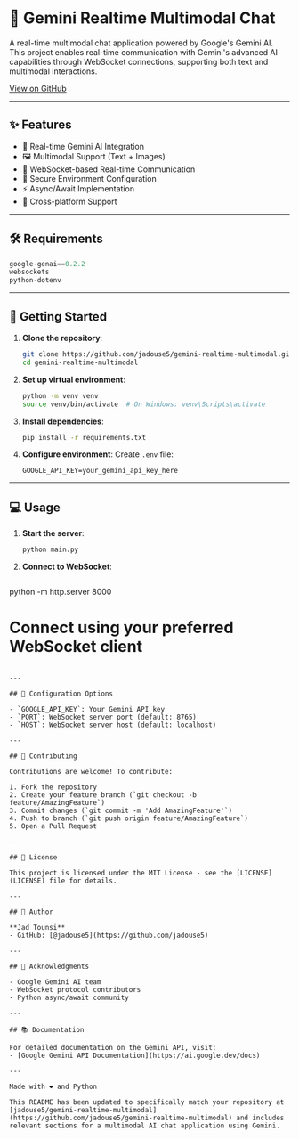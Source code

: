 # 🤖 Gemini Realtime Multimodal Chat

A real-time multimodal chat application powered by Google's Gemini AI. This project enables real-time communication with Gemini's advanced AI capabilities through WebSocket connections, supporting both text and multimodal interactions.

[View on GitHub](https://github.com/jadouse5/gemini-realtime-multimodal)

---

## ✨ Features

- 🎯 Real-time Gemini AI Integration
- 🖼️ Multimodal Support (Text + Images)
- 🔄 WebSocket-based Real-time Communication
- 🔐 Secure Environment Configuration
- ⚡ Async/Await Implementation
- 📱 Cross-platform Support

---

## 🛠️ Requirements

```python
google-genai==0.2.2
websockets
python-dotenv
```

---

## 🚀 Getting Started

1. **Clone the repository**:
   ```bash
   git clone https://github.com/jadouse5/gemini-realtime-multimodal.git
   cd gemini-realtime-multimodal
   ```

2. **Set up virtual environment**:
   ```bash
   python -m venv venv
   source venv/bin/activate  # On Windows: venv\Scripts\activate
   ```

3. **Install dependencies**:
   ```bash
   pip install -r requirements.txt
   ```

4. **Configure environment**:
   Create `.env` file:
   ```env
   GOOGLE_API_KEY=your_gemini_api_key_here
   ```

---

## 💻 Usage

1. **Start the server**:
   ```bash
   python main.py
   ```

2. **Connect to WebSocket**:
   ```bash
python -m http.server 8000
   # Connect using your preferred WebSocket client
   ```

---

## 🔧 Configuration Options

- `GOOGLE_API_KEY`: Your Gemini API key
- `PORT`: WebSocket server port (default: 8765)
- `HOST`: WebSocket server host (default: localhost)

---

## 🤝 Contributing

Contributions are welcome! To contribute:

1. Fork the repository
2. Create your feature branch (`git checkout -b feature/AmazingFeature`)
3. Commit changes (`git commit -m 'Add AmazingFeature'`)
4. Push to branch (`git push origin feature/AmazingFeature`)
5. Open a Pull Request

---

## 📝 License

This project is licensed under the MIT License - see the [LICENSE](LICENSE) file for details.

---

## 👤 Author

**Jad Tounsi**
- GitHub: [@jadouse5](https://github.com/jadouse5)

---

## 🙏 Acknowledgments

- Google Gemini AI team
- WebSocket protocol contributors
- Python async/await community

---

## 📚 Documentation

For detailed documentation on the Gemini API, visit:
- [Google Gemini API Documentation](https://ai.google.dev/docs)

---

Made with ❤️ and Python

This README has been updated to specifically match your repository at [jadouse5/gemini-realtime-multimodal](https://github.com/jadouse5/gemini-realtime-multimodal) and includes relevant sections for a multimodal AI chat application using Gemini.
